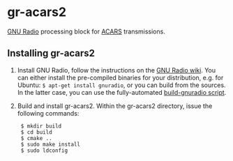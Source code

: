 gr-acars2
=========

[GNU Radio](http://www.gnuradio.org) processing block for [ACARS](http://en.wikipedia.org/wiki/Aircraft_Communications_Addressing_and_Reporting_System) transmissions.


Installing gr-acars2
--------------------

1. Install GNU Radio, follow the instructions on the [GNU Radio wiki](http://gnuradio.org/redmine/projects/gnuradio/wiki/InstallingGR). You can either install the pre-compiled binaries for your distribution, e.g. for Ubuntu: ```$ apt-get install gnuradio```, or you can build from the sources. In the latter case, you can use the fully-automated [build-gnuradio script](http://gnuradio.org/redmine/projects/gnuradio/wiki/InstallingGR#Using-the-build-gnuradio-script).
2. Build and install gr-acars2. Within the gr-acars2 directory, issue the following commands:

		$ mkdir build
		$ cd build
		$ cmake ..
		$ sudo make install
		$ sudo ldconfig

